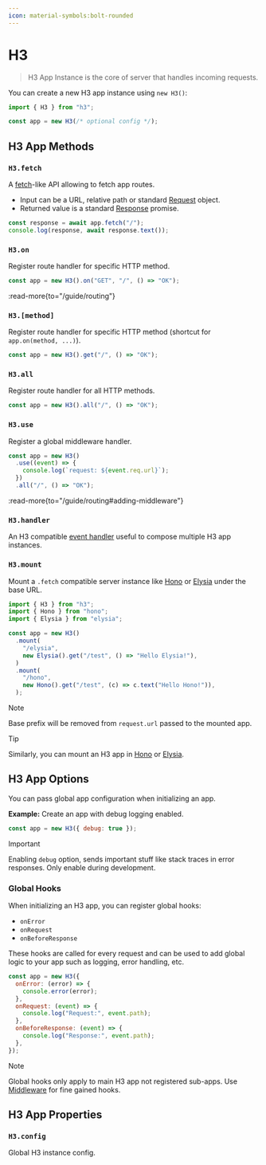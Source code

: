 ```yaml
---
icon: material-symbols:bolt-rounded
---
```


# H3

> H3 App Instance is the core of server that handles incoming requests.

You can create a new H3 app instance using `new H3()`:

```js [server.mjs]
import { H3 } from "h3";

const app = new H3(/* optional config */);
```

## H3 App Methods

### `H3.fetch`

A [fetch](https://developer.mozilla.org/en-US/docs/Web/API/Fetch_API)-like API allowing to fetch app routes.

- Input can be a URL, relative path or standard [Request](https://developer.mozilla.org/en-US/docs/Web/API/Request) object.
- Returned value is a standard [Response](https://developer.mozilla.org/en-US/docs/Web/API/Response) promise.

```ts
const response = await app.fetch("/");
console.log(response, await response.text());
```

### `H3.on`

Register route handler for specific HTTP method.

```js
const app = new H3().on("GET", "/", () => "OK");
```

:read-more{to="/guide/routing"}

### `H3.[method]`

Register route handler for specific HTTP method (shortcut for `app.on(method, ...)`).

```js
const app = new H3().get("/", () => "OK");
```

### `H3.all`

Register route handler for all HTTP methods.

```js
const app = new H3().all("/", () => "OK");
```

### `H3.use`

Register a global middleware handler.

```js
const app = new H3()
  .use((event) => {
    console.log(`request: ${event.req.url}`);
  })
  .all("/", () => "OK");
```

:read-more{to="/guide/routing#adding-middleware"}

### `H3.handler`

An H3 compatible [event handler](/guide/handler) useful to compose multiple H3 app instances.

### `H3.mount`

Mount a `.fetch` compatible server instance like [Hono](https://hono.dev/) or [Elysia](https://elysiajs.com/) under the base URL.

```js
import { H3 } from "h3";
import { Hono } from "hono";
import { Elysia } from "elysia";

const app = new H3()
  .mount(
    "/elysia",
    new Elysia().get("/test", () => "Hello Elysia!"),
  )
  .mount(
    "/hono",
    new Hono().get("/test", (c) => c.text("Hello Hono!")),
  );
```

> [!NOTE]
> Base prefix will be removed from `request.url` passed to the mounted app.

> [!TIP]
> Similarly, you can mount an H3 app in [Hono](https://hono.dev/docs/api/hono#mount) or [Elysia](https://elysiajs.com/patterns/mount#mount-1).

## H3 App Options

You can pass global app configuration when initializing an app.

**Example:** Create an app with debug logging enabled.

```js
const app = new H3({ debug: true });
```

> [!IMPORTANT]
> Enabling `debug` option, sends important stuff like stack traces in error responses. Only enable during development.

### Global Hooks

When initializing an H3 app, you can register global hooks:

- `onError`
- `onRequest`
- `onBeforeResponse`

These hooks are called for every request and can be used to add global logic to your app such as logging, error handling, etc.

```js
const app = new H3({
  onError: (error) => {
    console.error(error);
  },
  onRequest: (event) => {
    console.log("Request:", event.path);
  },
  onBeforeResponse: (event) => {
    console.log("Response:", event.path);
  },
});
```

> [!NOTE]
> Global hooks only apply to main H3 app not registered sub-apps. Use [Middleware](/handler#middleware) for fine gained hooks.

## H3 App Properties

### `H3.config`

Global H3 instance config.
